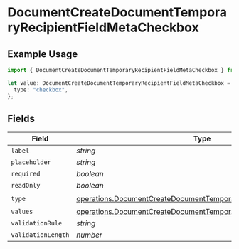 # DocumentCreateDocumentTemporaryRecipientFieldMetaCheckbox

## Example Usage

```typescript
import { DocumentCreateDocumentTemporaryRecipientFieldMetaCheckbox } from "@documenso/sdk-typescript/models/operations";

let value: DocumentCreateDocumentTemporaryRecipientFieldMetaCheckbox = {
  type: "checkbox",
};
```

## Fields

| Field                                                                                                                                                | Type                                                                                                                                                 | Required                                                                                                                                             | Description                                                                                                                                          |
| ---------------------------------------------------------------------------------------------------------------------------------------------------- | ---------------------------------------------------------------------------------------------------------------------------------------------------- | ---------------------------------------------------------------------------------------------------------------------------------------------------- | ---------------------------------------------------------------------------------------------------------------------------------------------------- |
| `label`                                                                                                                                              | *string*                                                                                                                                             | :heavy_minus_sign:                                                                                                                                   | N/A                                                                                                                                                  |
| `placeholder`                                                                                                                                        | *string*                                                                                                                                             | :heavy_minus_sign:                                                                                                                                   | N/A                                                                                                                                                  |
| `required`                                                                                                                                           | *boolean*                                                                                                                                            | :heavy_minus_sign:                                                                                                                                   | N/A                                                                                                                                                  |
| `readOnly`                                                                                                                                           | *boolean*                                                                                                                                            | :heavy_minus_sign:                                                                                                                                   | N/A                                                                                                                                                  |
| `type`                                                                                                                                               | [operations.DocumentCreateDocumentTemporaryRecipientTypeCheckbox2](../../models/operations/documentcreatedocumenttemporaryrecipienttypecheckbox2.md) | :heavy_check_mark:                                                                                                                                   | N/A                                                                                                                                                  |
| `values`                                                                                                                                             | [operations.DocumentCreateDocumentTemporaryValueCheckbox](../../models/operations/documentcreatedocumenttemporaryvaluecheckbox.md)[]                 | :heavy_minus_sign:                                                                                                                                   | N/A                                                                                                                                                  |
| `validationRule`                                                                                                                                     | *string*                                                                                                                                             | :heavy_minus_sign:                                                                                                                                   | N/A                                                                                                                                                  |
| `validationLength`                                                                                                                                   | *number*                                                                                                                                             | :heavy_minus_sign:                                                                                                                                   | N/A                                                                                                                                                  |